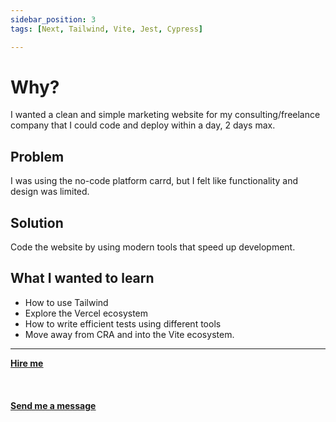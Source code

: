 ```yaml
---
sidebar_position: 3
tags: [Next, Tailwind, Vite, Jest, Cypress]

---
```


# Why?

I wanted a clean and simple marketing website for my consulting/freelance company that I could code and deploy within a day, 2 days max.

## Problem

I was using the no-code platform carrd, but I felt like functionality and design was limited.

## Solution

Code the website by using modern tools that speed up development.

## What I wanted to learn

- How to use Tailwind
- Explore the Vercel ecosystem
- How to write efficient tests using different tools
- Move away from CRA and into the Vite ecosystem.


<hr></hr>

<a href="https://calendly.com/mattherzog/business-chat" target="_blank"><b><u>Hire me</u></b></a>
<br></br>
<br></br>
<a href="mailto:matt@mattherzog.me" target="_blank"><b><u>Send me a message</u></b></a>